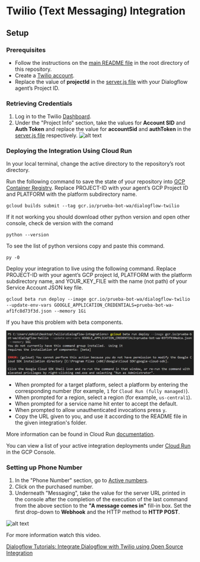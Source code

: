 # Twilio (Text Messaging) Integration

## Setup

### Prerequisites

- Follow the instructions on the [main README file](https://github.com/GoogleCloudPlatform/dialogflow-integrations#readme) in the root directory of this repository.
- Create a [Twilio account](https://www.twilio.com/try-twilio).
- Replace the value of __projectId__ in the [server.js file](https://github.com/GoogleCloudPlatform/dialogflow-integrations/blob/03676af04840c21c12e2590393d5542602591bee/twilio/server.js#L32) with your Dialogflow agent’s Project ID.

### Retrieving Credentials

1. Log in to the Twilio [Dashboard](https://www.twilio.com/console). 
2. Under the "Project Info" section, take the values for  __Account SID__ and __Auth Token__ and replace the value for __accountSid__ and __authToken__ in the [server.js file](https://github.com/GoogleCloudPlatform/dialogflow-integrations/blob/03676af04840c21c12e2590393d5542602591bee/twilio/server.js#L34-L35) respectively. 
![alt text](images/twilio-retrieving-credentials.png)

### Deploying the Integration Using Cloud Run

In your local terminal, change the active directory to the repository’s root directory.

Run the following command to save the state of your repository into [GCP Container Registry](https://console.cloud.google.com/gcr/). Replace PROJECT-ID with your agent’s GCP Project ID and PLATFORM with the platform subdirectory name.

```shell
gcloud builds submit --tag gcr.io/prueba-bot-wa/dialogflow-twilio
```

If it not working you should download other python version and open other console, check de version with the comand 

```shell
python --version
```
To see the list of python versions copy and paste this command.

```shell
py -0
```

Deploy your integration to live using the following command. Replace PROJECT-ID with your agent’s GCP project Id, PLATFORM with the platform subdirectory name, and YOUR_KEY_FILE with the name (not path) of your Service Account JSON key file.

```shell
gcloud beta run deploy --image gcr.io/prueba-bot-wa/dialogflow-twilio --update-env-vars GOOGLE_APPLICATION_CREDENTIALS=prueba-bot-wa-af1fc8d73f3d.json --memory 1Gi
```
If you have this problem with beta components.

![alt text](images/twilio-error-beta-component.png)

- When prompted for a target platform, select a platform by entering the corresponding number (for example, ``1`` for ``Cloud Run (fully managed)``).
 - When prompted for a region, select a region (for example, ``us-central1``).
 - When prompted for a service name hit enter to accept the default.
 - When prompted to allow unauthenticated invocations press ``y``.
 - Copy the URL given to you, and use it according to the README file in the
 given integration's folder.

More information can be found in Cloud Run
[documentation](https://cloud.google.com/run/docs/deploying).

You can view a list of your active integration deployments under [Cloud Run](https://console.cloud.google.com/run) in the GCP Console.

### Setting up Phone Number

1. In the "Phone Number" section, go to [Active numbers](https://www.twilio.com/console/phone-numbers/incoming).
2. Click on the purchased number. 
3. Underneath "Messaging", take the value for the server URL printed in the console after the completion of the execution of the last command from the above section to the __"A message comes in"__ fill-in box. Set the first drop-down to __Webhook__ and the HTTP method to __HTTP POST__. 

![alt text](images/twilio-setup-phone-number.png)


For more information watch this video.

[Dialogflow Tutorials: Integrate Dialogflow with Twilio using Open Source Integration](https://www.youtube.com/watch?v=3KSitm7X6rA)
